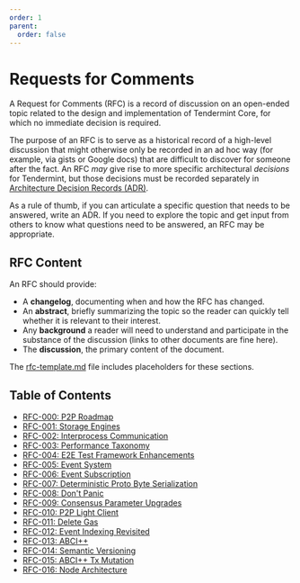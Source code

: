 ```yaml
---
order: 1
parent:
  order: false
---
```


# Requests for Comments

A Request for Comments (RFC) is a record of discussion on an open-ended topic
related to the design and implementation of Tendermint Core, for which no
immediate decision is required.

The purpose of an RFC is to serve as a historical record of a high-level
discussion that might otherwise only be recorded in an ad hoc way (for example,
via gists or Google docs) that are difficult to discover for someone after the
fact. An RFC _may_ give rise to more specific architectural _decisions_ for
Tendermint, but those decisions must be recorded separately in [Architecture
Decision Records (ADR)](./../architecture).

As a rule of thumb, if you can articulate a specific question that needs to be
answered, write an ADR. If you need to explore the topic and get input from
others to know what questions need to be answered, an RFC may be appropriate.

## RFC Content

An RFC should provide:

- A **changelog**, documenting when and how the RFC has changed.
- An **abstract**, briefly summarizing the topic so the reader can quickly tell
  whether it is relevant to their interest.
- Any **background** a reader will need to understand and participate in the
  substance of the discussion (links to other documents are fine here).
- The **discussion**, the primary content of the document.

The [rfc-template.md](./rfc-template.md) file includes placeholders for these
sections.

## Table of Contents

- [RFC-000: P2P Roadmap](./rfc-000-p2p-roadmap.rst)
- [RFC-001: Storage Engines](./rfc-001-storage-engine.rst)
- [RFC-002: Interprocess Communication](./rfc-002-ipc-ecosystem.md)
- [RFC-003: Performance Taxonomy](./rfc-003-performance-questions.md)
- [RFC-004: E2E Test Framework Enhancements](./rfc-004-e2e-framework.rst)
- [RFC-005: Event System](./rfc-005-event-system.rst)
- [RFC-006: Event Subscription](./rfc-006-event-subscription.md)
- [RFC-007: Deterministic Proto Byte Serialization](./rfc-007-deterministic-proto-bytes.md)
- [RFC-008: Don't Panic](./rfc-008-do-not-panic.md)
- [RFC-009: Consensus Parameter Upgrades](./rfc-009-consensus-parameter-upgrades.md)
- [RFC-010: P2P Light Client](./rfc-010-p2p-light-client.rst)
- [RFC-011: Delete Gas](./rfc-011-delete-gas.md)
- [RFC-012: Event Indexing Revisited](./rfc-012-custom-indexing.md)
- [RFC-013: ABCI++](./rfc-013-abci++.md)
- [RFC-014: Semantic Versioning](./rfc-014-semantic-versioning.md)
- [RFC-015: ABCI++ Tx Mutation](./rfc-015-abci++-tx-mutation.md)
- [RFC-016: Node Architecture](./rfc-016-node-architecture.md)

<!-- - [RFC-NNN: Title](./rfc-NNN-title.md) -->
